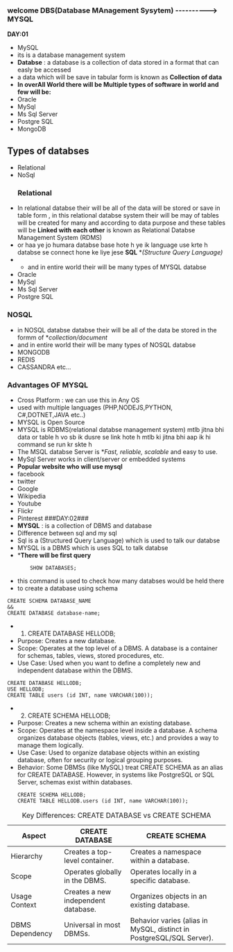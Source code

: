 ### welcome DBS(Database MAnagement Sysytem) ----------> MYSQL
**DAY:01**
- MySQL
- its is a database   management system
-  **Databse** : a database is a collection   of data  stored  in a format  that can easly  be accessed
-  a data which will be save in tabular form is known as **Collection of data**
-  **In overAll World there will be Multiple types of software in world and few will be:**
-  Oracle
-  MySql
-  Ms Sql Server
-  Postgre SQL
-  MongoDB
  ## Types of databses ##
- Relational
- NoSql
  ### Relational
- In relational databse their will be all of the data will be stored or save in table form , in this relational databse system their will be may of tables will be created for many and according to data purpose and these tables will be **Linked with each other** is known as Relational Databse Management System (RDMS)
- or haa ye jo humara databse base hote h ye ik language use krte h databse se connect hone ke liye jese **SQL** **(Structure Query Language)*
- - and in entire world their will be many types of MYSQL databse
-  Oracle
-  MySql
-  Ms Sql Server
-  Postgre SQL
  ### NOSQL ###
- in NOSQL databse databse their will be all of the data be stored in the formm of **collection/document*
- and in entire world their will be many types of NOSQL databse
- MONGODB
- REDIS
- CASSANDRA etc...

### Advantages OF MYSQL ###
- Cross Platform : we can use this in Any OS
- used with  multiple languages (PHP,NODEJS,PYTHON, C#,DOTNET,JAVA etc..)
- MYSQL is Open Source
- MYSQL is RDBMS(relational databse management system) mtlb jitna bhi data or table h vo sb ik dusre se link hote h mtlb ki jitna bhi aap ik hi command se run kr skte h
- The MSQL databse Server is **Fast, reliable, scalable* and easy to use.
- MySql Server  works in client/server  or embedded systems
- **Popular website who will use mysql**
- facebook
- twitter
- Google
- Wikipedia
- Youtube
- Flickr
- Pinterest
###DAY:02###
- **MYSQL** : is a collection of DBMS and database
- Difference between sql and my sql
- Sql is a (Structured Query Language) which is used to talk our databse
- MYSQL is a DBMS which is uses SQL  to talk databse
- ***There will be first query**
  ```
      SHOW DATABASES;
  ```
- this command is used to check how many databses would be held there
- to create a database using schema
```
CREATE SCHEMA DATABASE_NAME
&&
CREATE DATABASE database-name;
```
- 1. CREATE DATABASE HELLODB;
- Purpose: Creates a new database.
- Scope: Operates at the top level of a DBMS. A database is a container for schemas, tables, views, stored procedures, etc.
- Use Case: Used when you want to define a completely new and independent database within the DBMS.
```
CREATE DATABASE HELLODB;
USE HELLODB;
CREATE TABLE users (id INT, name VARCHAR(100));
```


- 2. CREATE SCHEMA HELLODB;
- Purpose: Creates a new schema within an existing database.
- Scope: Operates at the namespace level inside a database. A schema organizes database objects (tables, views, etc.) and provides a way to manage them logically.
- Use Case: Used to organize database objects within an existing database, often for security or logical grouping purposes.
- Behavior: Some DBMSs (like MySQL) treat CREATE SCHEMA as an alias for CREATE DATABASE. However, in systems like PostgreSQL or SQL Server, schemas exist within databases.
  ```
  CREATE SCHEMA HELLODB;
  CREATE TABLE HELLODB.users (id INT, name VARCHAR(100));
  ```
  <!DOCTYPE html>
<html lang="en">
<head>

</head>
<body>
  <table>
    <caption>Key Differences: CREATE DATABASE vs CREATE SCHEMA</caption>
    <thead>
      <tr>
        <th>Aspect</th>
        <th>CREATE DATABASE</th>
        <th>CREATE SCHEMA</th>
      </tr>
    </thead>
    <tbody>
      <tr>
        <td>Hierarchy</td>
        <td>Creates a top-level container.</td>
        <td>Creates a namespace within a database.</td>
      </tr>
      <tr>
        <td>Scope</td>
        <td>Operates globally in the DBMS.</td>
        <td>Operates locally in a specific database.</td>
      </tr>
      <tr>
        <td>Usage Context</td>
        <td>Creates a new independent database.</td>
        <td>Organizes objects in an existing database.</td>
      </tr>
      <tr>
        <td>DBMS Dependency</td>
        <td>Universal in most DBMSs.</td>
        <td>Behavior varies (alias in MySQL, distinct in PostgreSQL/SQL Server).</td>
      </tr>
    </tbody>
  </table>
</body>
</html>


  












